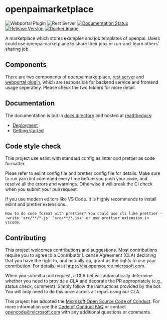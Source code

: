 # openpaimarketplace

![Webportal Plugin](https://github.com/microsoft/openpaimarketplace/workflows/Webportal%20Plugin/badge.svg?branch=master)
![Rest Server](https://github.com/microsoft/openpaimarketplace/workflows/Rest%20Server/badge.svg?branch=master)
[![Documentation Status](https://readthedocs.org/projects/openpaimarketplace/badge/?version=latest)](https://openpaimarketplace.readthedocs.io/en/latest/?badge=latest)
[![Release Version](https://img.shields.io/github/v/release/Microsoft/openpaimarketplace)](https://github.com/microsoft/openpaimarketplace/releases)
[![Docker Image](https://img.shields.io/badge/docker--image-latest-blue)](https://github.com/microsoft/openpaimarketplace/packages/171126?version=latest)

A marketplace which stores examples and job templates of openpai. Users could use openpaimarketplace to share their jobs or run-and-learn others' sharing job.

## Components

There are two components of openpaimarketplace, [rest server](https://github.com/microsoft/openpaimarketplace/tree/master/rest_server) and [webportal plugin](https://github.com/microsoft/openpaimarketplace/tree/master/webportal_plugin), which are responsible for backend service and frontend usage seperately. Please check the two folders for more detail.

## Documentation

The documentation is put in [docs directory](./docs) and hosted at [readthedocs](https://openpaimarketplace.readthedocs.io/en/latest/):

* [Deployment](./docs/deployment.md)
* [Getting started](./docs/getting_started.md)

## Code style check

This project use eslint with standard config as linter and prettier as code formatter.

Pleae refer to eslint config file and prettier config file for details. Make sure to run yarn lint command every time before you push your code, and resolve all the errors and warnings. Otherwise it will break the CI check when you submit your pull request.

If you use modern editors like VS Code. It is highly recommends to install eslint and prettier extensions.

    How to do code format with prettier? You could use cli like prettier --write 'src/**/*.js' 'src/**/*.jsx' or use prettier extension in vscode.

## Contributing

This project welcomes contributions and suggestions. Most contributions require you to agree to a
Contributor License Agreement (CLA) declaring that you have the right to, and actually do, grant us
the rights to use your contribution. For details, visit <https://cla.opensource.microsoft.com>.

When you submit a pull request, a CLA bot will automatically determine whether you need to provide
a CLA and decorate the PR appropriately (e.g., status check, comment). Simply follow the instructions
provided by the bot. You will only need to do this once across all repos using our CLA.

This project has adopted the [Microsoft Open Source Code of Conduct](https://opensource.microsoft.com/codeofconduct/).
For more information see the [Code of Conduct FAQ](https://opensource.microsoft.com/codeofconduct/faq/) or
contact [opencode@microsoft.com](mailto:opencode@microsoft.com) with any additional questions or comments.
